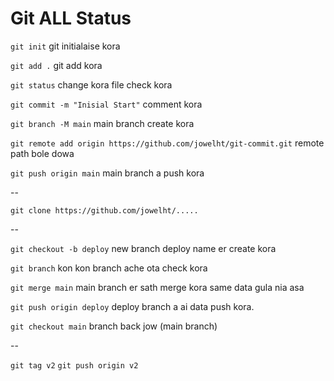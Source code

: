 # Git ALL Status

`git init` git initialaise kora

`git add .` git add kora

`git status` change kora file check kora

`git commit -m "Inisial Start"` comment kora

`git branch -M main` main branch create kora

`git remote add origin https://github.com/jowelht/git-commit.git` remote path bole dowa

`git push origin main` main branch a push kora

--

`git clone https://github.com/jowelht/.....`

--

`git checkout -b deploy` new branch deploy name er create kora

`git branch` kon kon branch ache ota check kora

`git merge main` main branch er sath merge kora same data gula nia asa

`git push origin deploy` deploy branch a ai data push kora.

`git checkout main` branch back jow (main branch)

--

`git tag v2`
`git push origin v2`